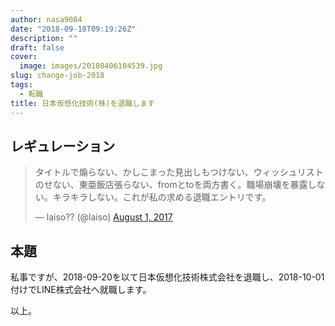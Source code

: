 ```yaml
---
author: nasa9084
date: "2018-09-18T09:19:26Z"
description: ""
draft: false
cover:
  image: images/20180406104539.jpg
slug: change-job-2018
tags:
  - 転職
title: 日本仮想化技術(株)を退職します
---
```



## レギュレーション

<blockquote class="twitter-tweet"><p lang="ja" dir="ltr">タイトルで煽らない、かしこまった見出しもつけない、ウィッシュリストのせない、東亜飯店張らない、fromとtoを両方書く。職場崩壊を暴露しない。キラキラしない。これが私の求める退職エントリです。</p>&mdash; laiso?? (@laiso) <a href="https://twitter.com/laiso/status/892403727079923712?ref_src=twsrc%5Etfw">August 1, 2017</a></blockquote>
<script async src="https://platform.twitter.com/widgets.js" charset="utf-8"></script>

## 本題

私事ですが、2018-09-20を以て日本仮想化技術株式会社を退職し、2018-10-01付けでLINE株式会社へ就職します。

以上。



